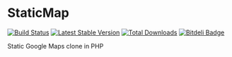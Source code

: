 StaticMap
=========

[![Build Status](https://travis-ci.org/WyriHaximus/StaticMap.png)](https://travis-ci.org/WyriHaximus/StaticMap)
[![Latest Stable Version](https://poser.pugx.org/WyriHaximus/StaticMap/v/stable.png)](https://packagist.org/packages/WyriHaximus/StaticMap)
[![Total Downloads](https://poser.pugx.org/WyriHaximus/StaticMap/downloads.png)](https://packagist.org/packages/WyriHaximus/StaticMap)
[![Bitdeli Badge](https://d2weczhvl823v0.cloudfront.net/WyriHaximus/staticmap/trend.png)](https://bitdeli.com/free "Bitdeli Badge")

Static Google Maps clone in PHP

